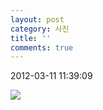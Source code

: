 ```yaml
---
layout: post
category: 사진
title: ''
comments: true
---
```

2012-03-11 11:39:09


![][link0]

  


[link0]:https://t1.daumcdn.net/cfile/tistory/1312CE444F5C104413
